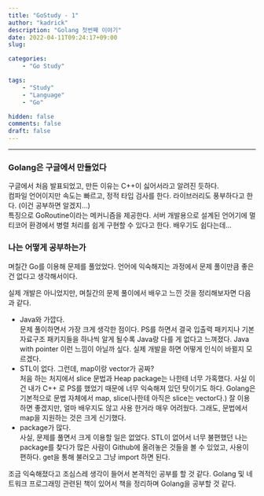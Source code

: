 ```yaml
---
title: "GoStudy - 1"
author: "kadrick"
description: "Golang 첫번째 이야기"
date: 2022-04-11T09:24:17+09:00
slug: 

categories:
    - "Go Study"

tags:
    - "Study"
    - "Language"
    - "Go"

hidden: false
comments: false
draft: false
---
```


****

### Golang은 구글에서 만들었다

구글에서 처음 발표되었고, 만든 이유는 C++이 싫어서라고 알려진 듯하다.  
컴파일 언어이지만 속도는 빠르고, 정적 타입 검사를 한다. 라이브러리도 풍부하다고 한다. (이건 공부하면 알겠지...)  
특징으로 GoRoutine이라는 메커니즘을 제공한다. 서버 개발용으로 설계된 언어기에 멀티코어 환경에서 병렬 처리를 쉽게 구현할 수 있다고 한다. 배우기도 쉽다는데...

### 나는 어떻게 공부하는가

며칠간 Go를 이용해 문제를 풀었었다. 언어에 익숙해지는 과정에서 문제 풀이만큼 좋은 건 없다고 생각해서이다.  

실제 개발은 아니었지만, 며칠간의 문제 풀이에서 배우고 느낀 것을 정리해보자면 다음과 같다.

* Java와 가깝다.  
  문제 풀이하면서 가장 크게 생각한 점이다. PS를 하면서 결국 입출력 패키지나 기본 자료구조 패키지들을 하나씩 알게 될수록 Java랑 다를 게 없다고 느껴졌다. Java with pointer 이런 느낌이 아닐까 싶다. 실제 개발을 하면 어떻게 인식이 바뀔지 모르겠다.
* STL이 없다. 그런데, map이랑 vector가 공짜?  
  처음 하는 처지에서 slice 문법과 Heap package는 나한테 너무 가혹했다. 사실 이건 내가 C++ 로 PS를 했었기 때문에 너무 익숙해져 있던 탓이기도 하다. Golang은 기본적으로 문법 자체에서 map, slice(나한테 아직은 slice는 vector다.) 잘 이용하면 좋겠지만, 얼마 배우지도 않고 사용 한거라 매우 어려웠다. 그래도, 문법에서 map을 지원하는 것은 크게 신기했다.
* package가 많다.  
  사실, 문제를 풀면서 크게 이용할 일은 없었다. STL이 없어서 너무 불편했던 나는 package를 찾다가 많은 사람이 Github에 올려놓은 것들을 볼 수 있었고, 사용이 편하다. get을 통해 불러오고 그냥 import 하면 된다.

조금 익숙해졌다고 조심스레 생각이 들어서 본격적인 공부를 할 것 같다. Golang 및 네트워크 프로그래밍 관련된 책이 있어서 책을 정리하며 Golang을 공부할 것 같다.
